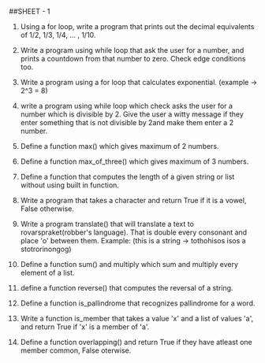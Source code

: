 ##SHEET - 1

1. Using a for loop, write a program that prints out the decimal equivalents of 1/2, 1/3, 1/4, ... , 1/10.

2. Write a program using while loop that ask the user for a number, and prints a countdown from that number to zero. Check edge conditions 	   too.

3. Write a program using a for loop that calculates exponential. (example -> 2^3 = 8)

4. write a program using while loop which check asks the user for a number which is divisible by 2. Give the user a witty message if they 		enter something that is not divisible by 2and make them enter a 2 number.

5. Define a function max() which gives maximum of 2 numbers.

6. Define a function max_of_three() which gives maximum of 3 numbers.

7. Define a function that computes the length of a given string or list without using built in function.

8. Write a program that takes a character and return True if it is a vowel, False otherwise.

9. Write a program translate() that will translate a text to rovarspraket(robber's language). That is double every consonant and place 'o' 		between them. Example: (this is a string -> tothohisos isos a stotrorinongog)

10. Define a function sum() and multiply which sum and multiply every element of a list.

11. define a function reverse() that computes the reversal of a string.

12. Define a function is_pallindrome that recognizes pallindrome for a word.

13. Write a function is_member that takes a value 'x' and a list of values 'a', and return True if 'x' is a member of 'a'.

14. Define a function overlapping() and return True if they have atleast one member common, False oterwise.

